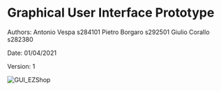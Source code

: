 # Graphical User Interface Prototype  

Authors:
Antonio Vespa s284101
Pietro Borgaro s292501
Giulio Corallo s282380

Date: 01/04/2021

Version: 1

![GUI_EZShop](/ezshop-master//Deliverables/immagini/GUI_EZShop.png)

